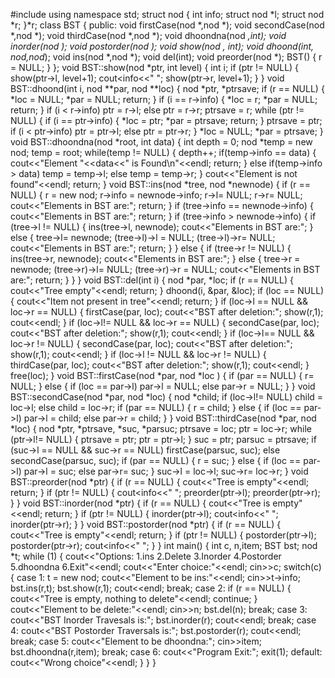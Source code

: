 #include<iostream>
using namespace std;
struct nod
{
   int info;
   struct nod *l;
   struct nod *r;
}*r;
class BST
{
   public:
       void firstCase(nod *,nod *);
       void secondCase(nod *,nod *);
       void thirdCase(nod *,nod *);
       void dhoondna(nod *,int);
       void inorder(nod *);
       void postorder(nod *);
       void show(nod *, int);
       void dhoond(int, nod**,nod**);
       void ins(nod *,nod *);
       void del(int);
       void preorder(nod *);
       BST()
       {
          r = NULL;
       }
};
void BST::show(nod *ptr, int level)
{
   int i;
   if (ptr != NULL)
   {
      show(ptr->l, level+1);
      cout<<ptr->info<<" ";
      show(ptr->r, level+1);
   }
}
void BST::dhoond(int i, nod **par, nod **loc)
{
   nod *ptr, *ptrsave;
   if (r == NULL)
   {
      *loc = NULL;
      *par = NULL;
      return;
   }
   if (i == r->info)
   {
      *loc = r;
      *par = NULL;
      return;
   }
   if (i < r->info)
   ptr = r->l;
   else
   ptr = r->r;
   ptrsave = r;
   while (ptr != NULL)
   {
      if (i == ptr->info)
      {
         *loc = ptr;
         *par = ptrsave;
         return;
      }
      ptrsave = ptr;
      if (i < ptr->info)
      ptr = ptr->l;
      else
      ptr = ptr->r;
   }
   *loc = NULL;
   *par = ptrsave;
}
void BST::dhoondna(nod *root, int data)
{
   int depth = 0;
   nod *temp = new nod;
   temp = root;
   while(temp != NULL)
   {
      depth++;
      if(temp->info == data)
      {
         cout<<"Element "<<data<<" is Found\n"<<endl;
         return;
      }
      else if(temp->info > data)
      temp = temp->l;
      else
      temp = temp->r;
   }
   cout<<"Element is not found"<<endl;
   return;
}
void BST::ins(nod *tree, nod *newnode)
{
   if (r == NULL)
   {
      r = new nod;
      r->info = newnode->info;
      r->l= NULL;
      r->r= NULL;
      cout<<"Elements in BST are:";
      return;
   }
   if (tree->info == newnode->info)
   {
       cout<<"Elements in BST are:";
       return;
   }
   if (tree->info > newnode->info)
   {
      if (tree->l != NULL)
      {
         ins(tree->l, newnode);
         cout<<"Elements in BST are:";
      }
      else
      {
         tree->l= newnode;
         (tree->l)->l = NULL;
         (tree->l)->r= NULL;
         cout<<"Elements in BST are:";
         return;
      }
   }
   else
   {
      if (tree->r != NULL)
      {
         ins(tree->r, newnode);
         cout<<"Elements in BST are:";
      }
      else
      {
         tree->r = newnode;
         (tree->r)->l= NULL;
         (tree->r)->r = NULL;
         cout<<"Elements in BST are:";
         return;
      }
   }
}
void BST::del(int i)
{
   nod *par, *loc;
   if (r == NULL)
   {
      cout<<"Tree empty"<<endl;
      return;
   }
   dhoond(i, &par, &loc);
   if (loc == NULL)
   {
      cout<<"Item not present in tree"<<endl;
      return;
   }
   if (loc->l == NULL && loc->r == NULL)
   {
      firstCase(par, loc);
      cout<<"BST after deletion:";
      show(r,1);
      cout<<endl;
   }
   if (loc->l!= NULL && loc->r == NULL)
   {
      secondCase(par, loc);
      cout<<"BST after deletion:";
      show(r,1);
      cout<<endl;
   }
   if (loc->l== NULL && loc->r != NULL)
   {
      secondCase(par, loc);
      cout<<"BST after deletion:";
      show(r,1);
      cout<<endl;
   }
   if (loc->l != NULL && loc->r != NULL)
   {
      thirdCase(par, loc);
      cout<<"BST after deletion:";
      show(r,1);
      cout<<endl;
   }
   free(loc);
}
void BST::firstCase(nod *par, nod *loc )
{
   if (par == NULL)
{
   r= NULL;
}
else
{
   if (loc == par->l)
   par->l = NULL;
   else
   par->r = NULL;
   }
}
void BST::secondCase(nod *par, nod *loc)
{
   nod *child;
   if (loc->l!= NULL)
      child = loc->l;
   else
      child = loc->r;
   if (par == NULL)
   {
      r = child;
   }
   else
   {
      if (loc == par->l)
         par->l = child;
      else
         par->r = child;
   }
}
void BST::thirdCase(nod *par, nod *loc)
{
   nod *ptr, *ptrsave, *suc, *parsuc;
   ptrsave = loc;
   ptr = loc->r;
   while (ptr->l!= NULL)
   {
      ptrsave = ptr;
      ptr = ptr->l;
   }
   suc = ptr;
   parsuc = ptrsave;
   if (suc->l == NULL && suc->r == NULL)
      firstCase(parsuc, suc);
   else
      secondCase(parsuc, suc);
   if (par == NULL)
   {
      r = suc;
   }
   else
   {
      if (loc == par->l)
         par->l = suc;
      else
         par->r= suc;
   }
   suc->l = loc->l;
   suc->r= loc->r;
}
void BST::preorder(nod *ptr)
{
   if (r == NULL)
   {
      cout<<"Tree is empty"<<endl;
      return;
   }
   if (ptr != NULL)
   {
      cout<<ptr->info<<" ";
      preorder(ptr->l);
      preorder(ptr->r);
   }
}
void BST::inorder(nod *ptr)
{
   if (r == NULL)
   {
      cout<<"Tree is empty"<<endl;
      return;
   }
   if (ptr != NULL)
   {
      inorder(ptr->l);
      cout<<ptr->info<<" ";
      inorder(ptr->r);
   }
}
void BST::postorder(nod *ptr)
{
   if (r == NULL)
   {
      cout<<"Tree is empty"<<endl;
      return;
   }
   if (ptr != NULL)
   {
      postorder(ptr->l);
      postorder(ptr->r);
      cout<<ptr->info<<" ";
   }
}
int main()
{
   int c, n,item;
   BST bst;
   nod *t;
   while (1)
   {
      cout<<"Options: 1.ins 2.Delete 3.Inorder 4.Postorder 5.dhoondna 6.Exit"<<endl;
      cout<<"Enter choice:"<<endl;
      cin>>c;
      switch(c)
      {
         case 1:
            t = new nod;
            cout<<"Element to be ins:"<<endl;
            cin>>t->info;
            bst.ins(r,t);
            bst.show(r,1);
            cout<<endl;
            break;
         case 2:
            if (r == NULL)
            {
               cout<<"Tree is empty, nothing to delete"<<endl;
               continue;
            }
            cout<<"Element to be delete:"<<endl;
            cin>>n;
            bst.del(n);
            break;
         case 3:
            cout<<"BST Inorder Travesals is:";
            bst.inorder(r);
            cout<<endl;
            break;
         case 4:
            cout<<"BST Postorder Traversals is:";
            bst.postorder(r);
            cout<<endl;
            break;
         case 5:
            cout<<"Element to be dhoondna:";
            cin>>item;
            bst.dhoondna(r,item);
            break;
         case 6:
            cout<<"Program Exit:";
            exit(1);
         default:
            cout<<"Wrong choice"<<endl;
      }
   }
}